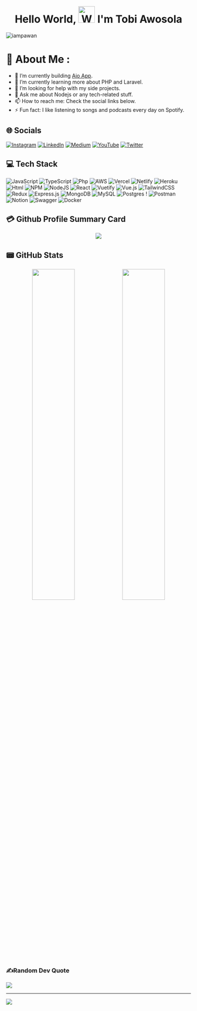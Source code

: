 <h1 align="center"> Hello World, <img src="https://raw.githubusercontent.com/nixin72/nixin72/master/wave.gif" 
         alt="Waving hand animated gif"
         height="45"
         width="45" /> I'm Tobi Awosola</h1>

<p align="left"> <img src="https://komarev.com/ghpvc/?username=olatocode&label=Views&color=blue&style=plastic&style=for-the-badge" alt="iampawan" /> </p>

# 💫 About Me :
- 🔭 I’m currently building [Ajo App](https://ajoapp.vercel.app/).
- 🌱 I’m currently learning more about PHP and Laravel.
- 🤔 I’m looking for help with my side projects.
- 💬 Ask me about Nodejs or any tech-related stuff.
- 📫 How to reach me: Check the social links below.
- ⚡ Fun fact: I like listening to songs and podcasts every day on Spotify.

## 🌐 Socials
[![Instagram](https://img.shields.io/badge/Instagram-E4405F?style=for-the-badge&logo=instagram&logoColor=white)](https://instagram.com/olatocode) [![LinkedIn](https://img.shields.io/badge/LinkedIn-0077B5?style=for-the-badge&logo=linkedin&logoColor=white)](https://linkedin.com/in/tobi-awosola) [![Medium](https://img.shields.io/badge/Medium-12100E?style=for-the-badge&logo=medium&logoColor=white)](https://medium.com/@olatocode)  [![YouTube](https://img.shields.io/badge/YouTube-FF0000?style=for-the-badge&logo=youtube&logoColor=white)](https://youtube.com/c/olatocode) [![Twitter](https://img.shields.io/twitter/follow/olatocode?logo=Twitter&style=for-the-badge)](https://twitter.com/olatocode)

## 💻 Tech Stack
 ![JavaScript](https://img.shields.io/badge/javascript-%23323330.svg?style=for-the-badge&logo=javascript&logoColor=%23F7DF1E)  ![TypeScript](https://img.shields.io/badge/typescript-%23007ACC.svg?style=for-the-badge&logo=typescript&logoColor=white) ![Php](https://img.shields.io/badge/php-3670A0?style=for-the-badge&logo=php&logoColor=ffdd54) ![AWS](https://img.shields.io/badge/AWS-%23FF9900.svg?style=for-the-badge&logo=amazon-aws&logoColor=white) ![Vercel](https://img.shields.io/badge/vercel-%23000000.svg?style=for-the-badge&logo=vercel&logoColor=white) ![Netlify](https://img.shields.io/badge/netlify-%23000000.svg?style=for-the-badge&logo=netlify&logoColor=#00C7B7) ![Heroku](https://img.shields.io/badge/heroku-%23430098.svg?style=for-the-badge&logo=heroku&logoColor=white) ![Html](https://img.shields.io/badge/Html-%234285F4.svg?style=for-the-badge&logo=html&logoColor=white)  ![NPM](https://img.shields.io/badge/NPM-%23000000.svg?style=for-the-badge&logo=npm&logoColor=white) ![NodeJS](https://img.shields.io/badge/node.js-6DA55F?style=for-the-badge&logo=node.js&logoColor=white) ![React](https://img.shields.io/badge/react-%2320232a.svg?style=for-the-badge&logo=react&logoColor=%2361DAFB) ![Vuetify](https://img.shields.io/badge/Vuetify-1867C0?style=for-the-badge&logo=vuetify&logoColor=AEDDFF)  ![Vue.js](https://img.shields.io/badge/vuejs-%2335495e.svg?style=for-the-badge&logo=vuedotjs&logoColor=%234FC08D) ![TailwindCSS](https://img.shields.io/badge/tailwindcss-%2338B2AC.svg?style=for-the-badge&logo=tailwind-css&logoColor=white) ![Redux](https://img.shields.io/badge/redux-%23593d88.svg?style=for-the-badge&logo=redux&logoColor=white)  ![Express.js](https://img.shields.io/badge/express.js-%23404d59.svg?style=for-the-badge&logo=express&logoColor=%2361DAFB) ![MongoDB](https://img.shields.io/badge/MongoDB-%234ea94b.svg?style=for-the-badge&logo=mongodb&logoColor=white) ![MySQL](https://img.shields.io/badge/mysql-%2300f.svg?style=for-the-badge&logo=mysql&logoColor=white) ![Postgres](https://img.shields.io/badge/postgres-%23316192.svg?style=for-the-badge&logo=postgresql&logoColor=white) ! 
 ![Postman](https://img.shields.io/badge/Postman-FF6C37?style=for-the-badge&logo=postman&logoColor=white) ![Notion](https://img.shields.io/badge/Notion-%23000000.svg?style=for-the-badge&logo=notion&logoColor=white) ![Swagger](https://img.shields.io/badge/-Swagger-%23Clojure?style=for-the-badge&logo=swagger&logoColor=white) ![Docker](https://img.shields.io/badge/docker-%230db7ed.svg?style=for-the-badge&logo=docker&logoColor=white)


## 💳 Github Profile Summary Card
<p align="center">
  <img src="https://github-profile-summary-cards.vercel.app/api/cards/profile-details?username=olatocode&theme=algolia"/>
</p>

## 📟 GitHub Stats
<p align="center">
	<img width="48%" src="https://github-readme-stats.vercel.app/api?username=olatocode&show_icons=true&theme=algolia" />
	<img width="48%" src="https://github-readme-streak-stats.herokuapp.com/?user=olatocode&theme=algolia" />
</p>

### ✍️Random Dev Quote
![](https://quotes-github-readme.vercel.app/api?type=horizontal&theme=swift)

---
[![](https://visitcount.itsvg.in/api?id=olatocode&icon=0&color=1)](https://visitcount.itsvg.in)





